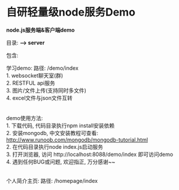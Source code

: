 # 自研轻量级node服务Demo

<b>node.js服务端&客户端demo</b>

  目录:
  <b> --> server </b><br>

  包含: 

  学习demo: 
  路径: /demo/index<br>
    1. websocket聊天室(群)<br>
        2. RESTFUL api服务<br>
        3. 图片/文件上传(支持同时多文件)<br>
        4. excel文件与json文件互转<br>
        <br>    
        demo使用方法: <br>
        1. 下载代码, 代码目录执行npm install安装依赖<br>
        2. 安装mongodb, 中文安装教程可查看: http://www.runoob.com/mongodb/mongodb-tutorial.html<br>
        2. 在代码目录执行node index.js启动服务<br>
        3. 打开浏览器, 访问 http://localhost:8088/demo/index 即可访问demo<br>
        4. 遇到任何BUG或问题, 欢迎指正, 万分感谢~~<br>
        <br>

  个人简介主页: 
  路径: /homepage/index<br><br>